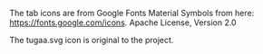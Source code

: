 The tab icons are from Google Fonts Material Symbols from here: https://fonts.google.com/icons. 
Apache License, Version 2.0

The tugaa.svg icon is original to the project.
